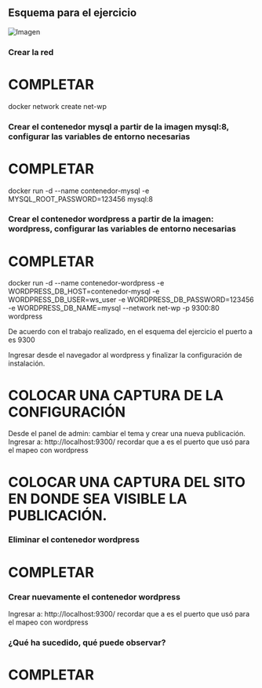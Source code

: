 ## Esquema para el ejercicio
![Imagen](esquema-4-ejercicio.PNG)

### Crear la red
# COMPLETAR
docker network create net-wp

### Crear el contenedor mysql a partir de la imagen mysql:8, configurar las variables de entorno necesarias
# COMPLETAR
docker run -d --name contenedor-mysql -e MYSQL_ROOT_PASSWORD=123456 mysql:8

### Crear el contenedor wordpress a partir de la imagen: wordpress, configurar las variables de entorno necesarias
# COMPLETAR
docker run -d --name contenedor-wordpress -e WORDPRESS_DB_HOST=contenedor-mysql -e WORDPRESS_DB_USER=ws_user -e WORDPRESS_DB_PASSWORD=123456 -e WORDPRESS_DB_NAME=mysql --network net-wp -p 9300:80 wordpress

De acuerdo con el trabajo realizado, en el esquema del ejercicio el puerto a es 9300

Ingresar desde el navegador al wordpress y finalizar la configuración de instalación.
# COLOCAR UNA CAPTURA DE LA CONFIGURACIÓN

Desde el panel de admin: cambiar el tema y crear una nueva publicación.
Ingresar a: http://localhost:9300/ 
recordar que a es el puerto que usó para el mapeo con wordpress
# COLOCAR UNA CAPTURA DEL SITO EN DONDE SEA VISIBLE LA PUBLICACIÓN.

### Eliminar el contenedor wordpress
# COMPLETAR

### Crear nuevamente el contenedor wordpress
Ingresar a: http://localhost:9300/ 
recordar que a es el puerto que usó para el mapeo con wordpress

### ¿Qué ha sucedido, qué puede observar?
# COMPLETAR

